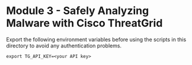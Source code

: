 # Module 3 - Safely Analyzing Malware with Cisco ThreatGrid

Export the following environment variables before using the scripts in
this directory to avoid any authentication problems.
```
export TG_API_KEY=<your API key>
```
